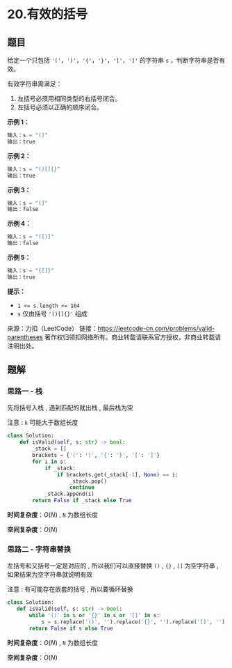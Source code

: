 # 20.有效的括号


<extoc></extoc>

## 题目


给定一个只包括 `'('`，`')'`，`'{'`，`'}'`，`'['`，`']'` 的字符串 `s` ，判断字符串是否有效。

有效字符串需满足：

1. 左括号必须用相同类型的右括号闭合。
2. 左括号必须以正确的顺序闭合。

**示例 1：**

```python
输入：s = "()"
输出：true
```

**示例 2：**

```python
输入：s = "()[]{}"
输出：true
```

**示例 3：**

```python
输入：s = "(]"
输出：false
```

**示例 4：**

```python
输入：s = "([)]"
输出：false
```

**示例 5：**

```python
输入：s = "{[]}"
输出：true
```

**提示：**

- `1 <= s.length <= 104`
- `s` 仅由括号 `'()[]{}'` 组成

来源：力扣（LeetCode）
链接：https://leetcode-cn.com/problems/valid-parentheses
著作权归领扣网络所有。商业转载请联系官方授权，非商业转载请注明出处。

## 题解

### 思路一 - 栈

先将括号入栈 , 遇到匹配的就出栈 , 最后栈为空

注意 : `k` 可能大于数组长度

```python
class Solution:
    def isValid(self, s: str) -> bool:
        _stack = []
        brackets = {'(': ')', '{': '}', '[': ']'}
        for i in s:
            if _stack:
                if brackets.get(_stack[-1], None) == i:
                    _stack.pop()
                    continue
            _stack.append(i)
        return False if _stack else True
```

**时间复杂度**：$O(N)$ , `N` 为数组长度

**空间复杂度**：$O(N)$

### 思路二 - 字符串替换

左括号和又括号一定是对应的 , 所以我们可以直接替换 `()` , `{}` , `[]` 为空字符串 , 如果结果为空字符串就说明有效

注意 : 有可能存在嵌套的括号 , 所以要循环替换

 ```python
class Solution:
    def isValid(self, s: str) -> bool:
        while '()' in s or '{}' in s or '[]' in s:
            s = s.replace('()', '').replace('{}', '').replace('[]', '')
        return False if s else True
 ```

**时间复杂度**：$O(N)$ , `N` 为数组长度

**空间复杂度**：$O(N)$